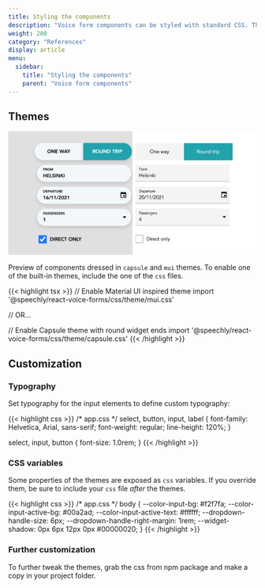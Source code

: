 ```yaml
---
title: Styling the components
description: "Voice form components can be styled with standard CSS. There are ready-made themes with overrideable CSS variables."
weight: 200
category: "References"
display: article
menu:
  sidebar:
    title: "Styling the components"
    parent: "Voice form components"
---
```


## Themes

<img src="preview.png" alt="Voice Checkbox" >

Preview of components dressed in `capsule` and `mui` themes. To enable one of the built-in themes, include the one of the `css` files.

{{< highlight tsx >}}
// Enable Material UI inspired theme
import '@speechly/react-voice-forms/css/theme/mui.css'

// OR...

// Enable Capsule theme with round widget ends
import '@speechly/react-voice-forms/css/theme/capsule.css'
{{< /highlight >}}

## Customization

### Typography

Set typography for the input elements to define custom typography:

{{< highlight css >}}
/* app.css */
select, button, input, label {
  font-family: Helvetica, Arial, sans-serif;
  font-weight: regular;
  line-height: 120%;
}

select, input, button {
  font-size: 1.0rem;
}
{{< /highlight >}}

### CSS variables

Some properties of the themes are exposed as `css` variables. If you override them, be sure to include your `css` file *after* the themes.

{{< highlight css >}}
/* app.css */
body {
  --color-input-bg: #f2f7fa;
  --color-input-active-bg: #00a2ad;
  --color-input-active-text: #ffffff;
  --dropdown-handle-size: 6px;
  --dropdown-handle-right-margin: 1rem;
  --widget-shadow: 0px 6px 12px 0px #00000020;
}
{{< /highlight >}}

### Further customization

To further tweak the themes, grab the css from npm package and make a copy in your project folder.
